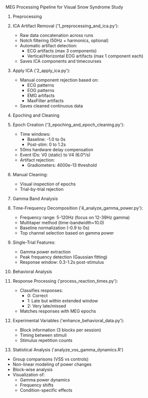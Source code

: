 MEG Processing Pipeline for Visual Snow Syndrome Study

1. Preprocessing
1. ICA Artifact Removal ('1_preprocessing_and_ica.py'):
   - Raw data concatenation across runs
   - Notch filtering (50Hz + harmonics, optional)
   - Automatic artifact detection:
     - ECG artifacts (max 3 components)
     - Vertical/Horizontal EOG artifacts (max 1 component each)
   - Saves ICA components and timecourses

2. Apply ICA ('2_apply_ica.py'):
   - Manual component rejection based on:
     - ECG patterns
     - EOG patterns
     - EMG artifacts
     - MaxFilter artifacts
   - Saves cleaned continuous data

2. Epoching and Cleaning
1. Epoch Creation ('3_epoching_and_epoch_cleaning.py'):
   - Time windows:
     - Baseline: -1.0 to 0s
     - Post-stim: 0 to 1.2s
   - 50ms hardware delay compensation
   - Event IDs: V0 (static) to V4 (6.0°/s)
   - Artifact rejection:
     - Gradiometers: 4000e-13 threshold

2. Manual Cleaning:
   - Visual inspection of epochs
   - Trial-by-trial rejection

3. Gamma Band Analysis
1. Time-Frequency Decomposition ('4_analyze_gamma_power.py'):
   - Frequency range: 5-120Hz (focus on 12-39Hz gamma)
   - Multitaper method (time-bandwidth=10.0)
   - Baseline normalization (-0.9 to 0s)
   - Top channel selection based on gamma power

2. Single-Trial Features:
   - Gamma power extraction
   - Peak frequency detection (Gaussian fitting)
   - Response window: 0.3-1.2s post-stimulus

4. Behavioral Analysis
1. Response Processing ('process_reaction_times.py'):
   - Classifies responses:
     - 0: Correct
     - 1: Late but within extended window
     - 2: Very late/missed
   - Matches responses with MEG epochs

2. Experimental Variables ('enhance_behavioral_data.py'):
   - Block information (3 blocks per session)
   - Timing between stimuli
   - Stimulus repetition counts

5. Statistical Analysis ('analyze_vss_gamma_dynamics.R')
- Group comparisons (VSS vs controls)
- Non-linear modeling of power changes
- Block-wise analysis
- Visualization of:
  - Gamma power dynamics
  - Frequency shifts
  - Condition-specific effects